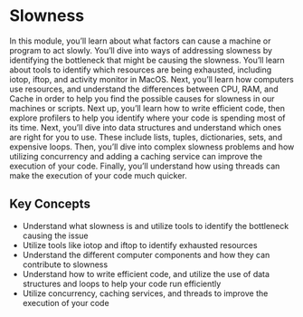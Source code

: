 # Slowness

In this module, you’ll learn about what factors can cause a machine or program to act slowly. You’ll dive into ways of addressing slowness by identifying the bottleneck that might be causing the slowness. You’ll learn about tools to identify which resources are being exhausted, including iotop, iftop, and activity monitor in MacOS. Next, you’ll learn how computers use resources, and understand the differences between CPU, RAM, and Cache in order to help you find the possible causes for slowness in our machines or scripts. Next up, you’ll learn how to write efficient code, then explore profilers to help you identify where your code is spending most of its time. Next, you’ll dive into data structures and understand which ones are right for you to use. These include lists, tuples, dictionaries, sets, and expensive loops. Then, you’ll dive into complex slowness problems and how utilizing concurrency and adding a caching service can improve the execution of your code. Finally, you’ll understand how using threads can make the execution of your code much quicker.

## Key Concepts

* Understand what slowness is and utilize tools to identify the bottleneck causing the issue
* Utilize tools like iotop and iftop to identify exhausted resources
* Understand the different computer components and how they can contribute to slowness
* Understand how to write efficient code, and utilize the use of data structures and loops to help your code run efficiently
* Utilize concurrency, caching services, and threads to improve the execution of your code